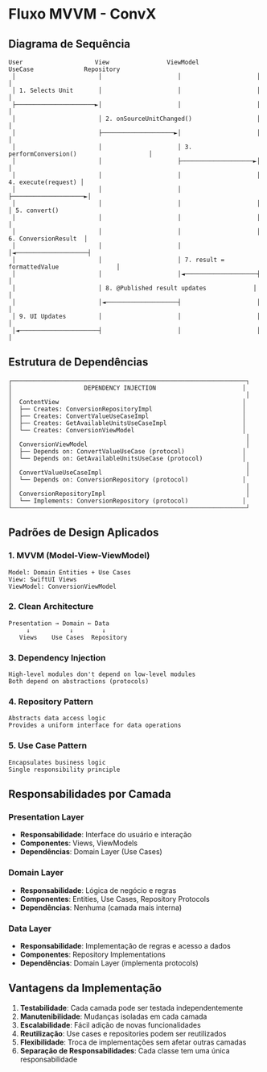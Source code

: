 # Fluxo MVVM - ConvX

## Diagrama de Sequência

```
User                    View                ViewModel              UseCase              Repository
 │                       │                     │                     │                     │
 │ 1. Selects Unit       │                     │                     │                     │
 ├──────────────────────►│                     │                     │                     │
 │                       │ 2. onSourceUnitChanged()                  │                     │
 │                       ├────────────────────►│                     │                     │
 │                       │                     │ 3. performConversion()                    │
 │                       │                     ├────────────────────►│                     │
 │                       │                     │                     │ 4. execute(request) │
 │                       │                     │                     ├────────────────────►│
 │                       │                     │                     │                     │ 5. convert()
 │                       │                     │                     │                     │
 │                       │                     │                     │ 6. ConversionResult  │
 │                       │                     │                     │◄────────────────────┤
 │                       │                     │ 7. result = formattedValue                │
 │                       │                     │◄────────────────────┤                     │
 │                       │ 8. @Published result updates             │                     │
 │                       │◄────────────────────┤                     │                     │
 │ 9. UI Updates         │                     │                     │                     │
 │◄──────────────────────┤                     │                     │                     │
```

## Estrutura de Dependências

```
┌─────────────────────────────────────────────────────────────────┐
│                    DEPENDENCY INJECTION                        │
│                                                                 │
│  ContentView                                                   │
│  ├── Creates: ConversionRepositoryImpl                         │
│  ├── Creates: ConvertValueUseCaseImpl                          │
│  ├── Creates: GetAvailableUnitsUseCaseImpl                     │
│  └── Creates: ConversionViewModel                              │
│                                                                 │
│  ConversionViewModel                                            │
│  ├── Depends on: ConvertValueUseCase (protocol)                │
│  └── Depends on: GetAvailableUnitsUseCase (protocol)           │
│                                                                 │
│  ConvertValueUseCaseImpl                                        │
│  └── Depends on: ConversionRepository (protocol)               │
│                                                                 │
│  ConversionRepositoryImpl                                       │
│  └── Implements: ConversionRepository (protocol)               │
└─────────────────────────────────────────────────────────────────┘
```

## Padrões de Design Aplicados

### 1. MVVM (Model-View-ViewModel)
```
Model: Domain Entities + Use Cases
View: SwiftUI Views
ViewModel: ConversionViewModel
```

### 2. Clean Architecture
```
Presentation → Domain ← Data
     ↓           ↓        ↓
   Views    Use Cases  Repository
```

### 3. Dependency Injection
```
High-level modules don't depend on low-level modules
Both depend on abstractions (protocols)
```

### 4. Repository Pattern
```
Abstracts data access logic
Provides a uniform interface for data operations
```

### 5. Use Case Pattern
```
Encapsulates business logic
Single responsibility principle
```

## Responsabilidades por Camada

### Presentation Layer
- **Responsabilidade**: Interface do usuário e interação
- **Componentes**: Views, ViewModels
- **Dependências**: Domain Layer (Use Cases)

### Domain Layer
- **Responsabilidade**: Lógica de negócio e regras
- **Componentes**: Entities, Use Cases, Repository Protocols
- **Dependências**: Nenhuma (camada mais interna)

### Data Layer
- **Responsabilidade**: Implementação de regras e acesso a dados
- **Componentes**: Repository Implementations
- **Dependências**: Domain Layer (implementa protocols)

## Vantagens da Implementação

1. **Testabilidade**: Cada camada pode ser testada independentemente
2. **Manutenibilidade**: Mudanças isoladas em cada camada
3. **Escalabilidade**: Fácil adição de novas funcionalidades
4. **Reutilização**: Use cases e repositories podem ser reutilizados
5. **Flexibilidade**: Troca de implementações sem afetar outras camadas
6. **Separação de Responsabilidades**: Cada classe tem uma única responsabilidade
